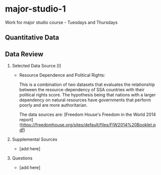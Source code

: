 # major-studio-1
Work for major studio course - Tuesdays and Thursdays

## Quantitative Data

## Data Review

1. Selected Data Source [I]
    -  Resource Dependence and Political Rights:
    
       This is a combination of two datasets that evaluates the relationship between the resource-dependency of SSA countries with their political rights score. The hypothesis being that nations with a larger dependency on natural resources have governments that perform poorly and are more authoritarian.

       The data sources are:
       [Freedom House's Freedom in the World 2014 report] (https://freedomhouse.org/sites/default/files/FIW2014%20Booklet.pdf)
            
 


2. Supplemental Sources
    - [add here]
3. Questions
    - [add here]
